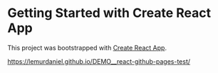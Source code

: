 # Getting Started with Create React App

This project was bootstrapped with [Create React App](https://github.com/facebook/create-react-app).



https://lemurdaniel.github.io/DEMO__react-github-pages-test/